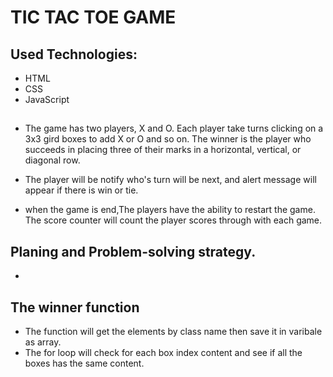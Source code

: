 # TIC TAC TOE GAME

## Used Technologies:

* HTML
* CSS
* JavaScript

##

* The game has two players, X and O. Each player take turns clicking on a 3x3 gird boxes to add X or O and so on. The winner is the player who succeeds in placing three of their marks in a horizontal, vertical, or diagonal row. 

* The player will be notify who's turn will be next, and alert message will appear if there is win or tie.

* when the game is end,The players have the ability to restart the game. The score counter will count the player scores through with each game.

## Planing and Problem-solving strategy.

* 

## The winner function

* The function will get the elements by class name then save it in varibale as array. 
* The for loop will check for each box index content and see if all the boxes has the same content.


